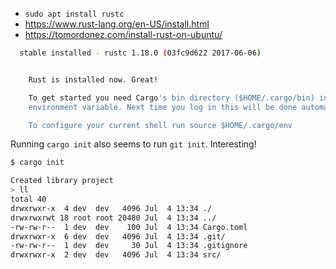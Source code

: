 - ```sudo apt install rustc```
- https://www.rust-lang.org/en-US/install.html
- https://tomordonez.com/install-rust-on-ubuntu/

```sh
  stable installed - rustc 1.18.0 (03fc9d622 2017-06-06)


	Rust is installed now. Great!

	To get started you need Cargo's bin directory ($HOME/.cargo/bin) in your PATH 
	environment variable. Next time you log in this will be done automatically.

	To configure your current shell run source $HOME/.cargo/env
```

Running ```cargo init``` also seems to run ```git init```. Interesting!

```bash
$ cargo init

Created library project
> ll
total 40
drwxrwxr-x  4 dev  dev   4096 Jul  4 13:34 ./
drwxrwxrwt 18 root root 20480 Jul  4 13:34 ../
-rw-rw-r--  1 dev  dev    100 Jul  4 13:34 Cargo.toml
drwxrwxr-x  6 dev  dev   4096 Jul  4 13:34 .git/
-rw-rw-r--  1 dev  dev     30 Jul  4 13:34 .gitignore
drwxrwxr-x  2 dev  dev   4096 Jul  4 13:34 src/
```
